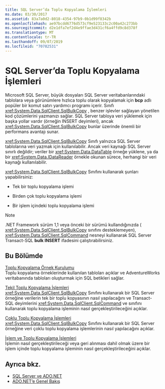 ```yaml
---
title: SQL Server’da Toplu Kopyalama İşlemleri
ms.date: 03/30/2017
ms.assetid: 83a7a0d2-8018-4354-97b9-0b1d99f8342b
ms.openlocfilehash: ae97bcdd6776d573cf9e523133c2c00a42c273bb
ms.sourcegitcommit: d2e1dfa7ef2d4e9ffae3d431cf6a4ffd9c8d378f
ms.translationtype: MT
ms.contentlocale: tr-TR
ms.lasthandoff: 09/07/2019
ms.locfileid: "70782531"
---
```

# <a name="bulk-copy-operations-in-sql-server"></a>SQL Server’da Toplu Kopyalama İşlemleri
Microsoft SQL Server, büyük dosyaları SQL Server veritabanlarındaki tablolara veya görünümlere hızlıca toplu olarak kopyalamak için **bcp** adlı popüler bir komut satırı yardımcı programı içerir. Sınıfı <xref:System.Data.SqlClient.SqlBulkCopy> , benzer işlevler sağlayan yönetilen kod çözümlerini yazmanızı sağlar. SQL Server tabloya veri yüklemek için başka yollar vardır (örneğin INSERT deyimleri), ancak <xref:System.Data.SqlClient.SqlBulkCopy> bunlar üzerinde önemli bir performans avantajı sunar.  
  
 <xref:System.Data.SqlClient.SqlBulkCopy> Sınıfı yalnızca SQL Server tablolarına veri yazmak için kullanılabilir. Ancak veri kaynağı SQL Server sınırlı değildir; veriler bir <xref:System.Data.DataTable> örneğe yüklene, ya da bir <xref:System.Data.IDataReader> örnekle okunan sürece, herhangi bir veri kaynağı kullanılabilir.  
  
 <xref:System.Data.SqlClient.SqlBulkCopy> Sınıfını kullanarak şunları yapabilirsiniz:  
  
- Tek bir toplu kopyalama işlemi  
  
- Birden çok toplu kopyalama işlemi  
  
- Bir işlem içindeki toplu kopyalama işlemi  
  
> [!NOTE]
> .NET Framework sürüm 1,1 veya önceki bir sürümü kullandığınızda ( <xref:System.Data.SqlClient.SqlBulkCopy> sınıfını desteklemeyen), <xref:System.Data.SqlClient.SqlCommand> nesneyi kullanarak SQL Server Transact-SQL **bulk INSERT** ifadesini çalıştırabilirsiniz.  
  
## <a name="in-this-section"></a>Bu Bölümde  
 [Toplu Kopyalama Örnek Kurulumu](bulk-copy-example-setup.md)  
 Toplu kopyalama örneklerinde kullanılan tabloları açıklar ve AdventureWorks veritabanında tabloları oluşturmak için SQL betikleri sağlar.  
  
 [Tekil Toplu Kopyalama İşlemleri](single-bulk-copy-operations.md)  
 <xref:System.Data.SqlClient.SqlBulkCopy> Sınıfını kullanarak bir SQL Server örneğine verilerin tek bir toplu kopyasının nasıl yapılacağını ve Transact-SQL deyimlerini <xref:System.Data.SqlClient.SqlCommand> ve sınıfını kullanarak toplu kopyalama işleminin nasıl gerçekleştirileceğini açıklar.  
  
 [Çoklu Toplu Kopyalama İşlemleri](multiple-bulk-copy-operations.md)  
 <xref:System.Data.SqlClient.SqlBulkCopy> Sınıfını kullanarak bir SQL Server örneğine veri çoklu toplu kopyalama işlemlerinin nasıl yapılacağını açıklar.  
  
 [İşlem ve Toplu Kopyalama İşlemleri](transaction-and-bulk-copy-operations.md)  
 İşlemin nasıl gerçekleştirileceği veya geri alınması dahil olmak üzere bir işlem içinde toplu kopyalama işleminin nasıl gerçekleştirileceğini açıklar.  
  
## <a name="see-also"></a>Ayrıca bkz.

- [SQL Server ve ADO.NET](index.md)
- [ADO.NET’e Genel Bakış](../ado-net-overview.md)
